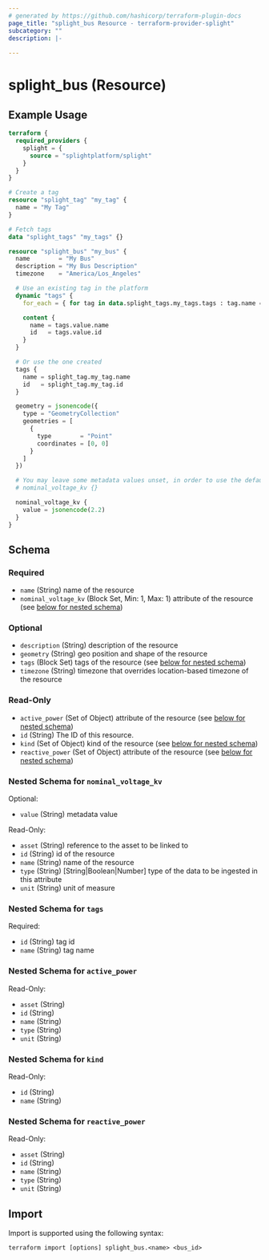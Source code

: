 ```yaml
---
# generated by https://github.com/hashicorp/terraform-plugin-docs
page_title: "splight_bus Resource - terraform-provider-splight"
subcategory: ""
description: |-
  
---
```


# splight_bus (Resource)



## Example Usage

```terraform
terraform {
  required_providers {
    splight = {
      source = "splightplatform/splight"
    }
  }
}

# Create a tag
resource "splight_tag" "my_tag" {
  name = "My Tag"
}

# Fetch tags
data "splight_tags" "my_tags" {}

resource "splight_bus" "my_bus" {
  name        = "My Bus"
  description = "My Bus Description"
  timezone    = "America/Los_Angeles"

  # Use an existing tag in the platform
  dynamic "tags" {
    for_each = { for tag in data.splight_tags.my_tags.tags : tag.name => tag if tag.name == "Existing Tag" }

    content {
      name = tags.value.name
      id   = tags.value.id
    }
  }

  # Or use the one created
  tags {
    name = splight_tag.my_tag.name
    id   = splight_tag.my_tag.id
  }

  geometry = jsonencode({
    type = "GeometryCollection"
    geometries = [
      {
        type        = "Point"
        coordinates = [0, 0]
      }
    ]
  })

  # You may leave some metadata values unset, in order to use the defaults 
  # nominal_voltage_kv {}

  nominal_voltage_kv {
    value = jsonencode(2.2)
  }
}
```

<!-- schema generated by tfplugindocs -->
## Schema

### Required

- `name` (String) name of the resource
- `nominal_voltage_kv` (Block Set, Min: 1, Max: 1) attribute of the resource (see [below for nested schema](#nestedblock--nominal_voltage_kv))

### Optional

- `description` (String) description of the resource
- `geometry` (String) geo position and shape of the resource
- `tags` (Block Set) tags of the resource (see [below for nested schema](#nestedblock--tags))
- `timezone` (String) timezone that overrides location-based timezone of the resource

### Read-Only

- `active_power` (Set of Object) attribute of the resource (see [below for nested schema](#nestedatt--active_power))
- `id` (String) The ID of this resource.
- `kind` (Set of Object) kind of the resource (see [below for nested schema](#nestedatt--kind))
- `reactive_power` (Set of Object) attribute of the resource (see [below for nested schema](#nestedatt--reactive_power))

<a id="nestedblock--nominal_voltage_kv"></a>
### Nested Schema for `nominal_voltage_kv`

Optional:

- `value` (String) metadata value

Read-Only:

- `asset` (String) reference to the asset to be linked to
- `id` (String) id of the resource
- `name` (String) name of the resource
- `type` (String) [String|Boolean|Number] type of the data to be ingested in this attribute
- `unit` (String) unit of measure


<a id="nestedblock--tags"></a>
### Nested Schema for `tags`

Required:

- `id` (String) tag id
- `name` (String) tag name


<a id="nestedatt--active_power"></a>
### Nested Schema for `active_power`

Read-Only:

- `asset` (String)
- `id` (String)
- `name` (String)
- `type` (String)
- `unit` (String)


<a id="nestedatt--kind"></a>
### Nested Schema for `kind`

Read-Only:

- `id` (String)
- `name` (String)


<a id="nestedatt--reactive_power"></a>
### Nested Schema for `reactive_power`

Read-Only:

- `asset` (String)
- `id` (String)
- `name` (String)
- `type` (String)
- `unit` (String)

## Import

Import is supported using the following syntax:

```shell
terraform import [options] splight_bus.<name> <bus_id>
```
